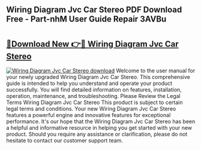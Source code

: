 ## Wiring Diagram Jvc Car Stereo PDF Download Free - Part-nhM User Guide Repair 3AVBu

# <h2><a href="http://dfpujl.blite.top/?on=Wiring+Diagram+Jvc+Car+Stereo">🔗Download New 👉🔴 Wiring Diagram Jvc Car Stereo</a></h2>

[![Wiring Diagram Jvc Car Stereo download](https://i.imgur.com/lujVjoI.png)](http://dfpujl.blite.top/?on=Wiring+Diagram+Jvc+Car+Stereo)
Welcome to the user manual for your newly upgraded Wiring Diagram Jvc Car Stereo. This comprehensive guide is intended to help you understand and operate your product successfully. You will find detailed information on features, installation, operation, maintenance, and troubleshooting. Please Review the Legal Terms Wiring Diagram Jvc Car Stereo This product is subject to certain legal terms and conditions. Your new Wiring Diagram Jvc Car Stereo features a powerful engine and innovative features for exceptional performance. It's our hope that the Wiring Diagram Jvc Car Stereo has been a helpful and informative resource in helping you get started with your new product. Should you require any assistance or clarification, please do not hesitate to contact our customer support team.
